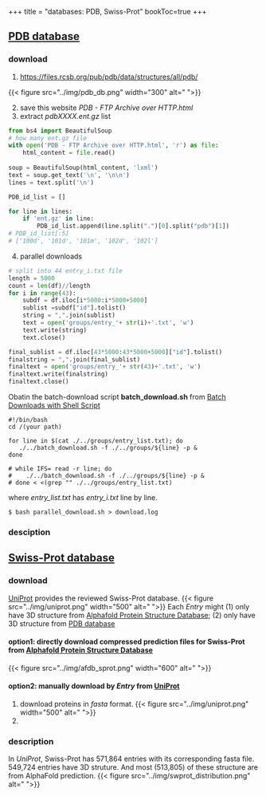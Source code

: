 +++
title = "databases: PDB, Swiss-Prot"
bookToc=true
+++


## [PDB database](https://www.rcsb.org/docs/programmatic-access/file-download-services)
### download
1. https://files.rcsb.org/pub/pdb/data/structures/all/pdb/

{{< figure src="../img/pdb_db.png" width="300" alt=" ">}}

2. save this website *PDB - FTP Archive over HTTP.html*
3. extract *pdbXXXX.ent.gz* list
```python
from bs4 import BeautifulSoup
# how many ent.gz file
with open('PDB - FTP Archive over HTTP.html', 'r') as file:
    html_content = file.read()
    
soup = BeautifulSoup(html_content, 'lxml')
text = soup.get_text('\n', '\n\n')
lines = text.split('\n')

PDB_id_list = []

for line in lines:
    if 'ent.gz' in line:
        PDB_id_list.append(line.split(".")[0].split("pdb")[1])
# PDB_id_list[:5]
# ['100d', '101d', '101m', '102d', '102l']
```
4. parallel downloads
```python
# split into 44 entry_i.txt file
length = 5000
count = len(df)//length
for i in range(43):
    subdf = df.iloc[i*5000:i*5000+5000]
    sublist =subdf["id"].tolist()
    string = ",".join(sublist)
    text = open('groups/entry_'+ str(i)+'.txt', 'w')
    text.write(string)
    text.close()

final_sublist = df.iloc[43*5000:43*5000+5000]["id"].tolist()
finalstring = ",".join(final_sublist)
finaltext = open('groups/entry_'+ str(43)+'.txt', 'w')
finaltext.write(finalstring)
finaltext.close()
```
 Obatin the batch-download script **batch_download.sh** from [Batch Downloads with Shell Script](https://www.rcsb.org/docs/programmatic-access/batch-downloads-with-shell-script)

```shell
#!/bin/bash
cd /(your path)

for line in $(cat ./../groups/entry_list.txt); do
   ./../batch_download.sh -f ./../groups/${line} -p &
done

# while IFS= read -r line; do
#    ./../batch_download.sh -f ./../groups/${line} -p &
# done < <(grep "" ./../groups/entry_list.txt)
```
where *entry_list.txt* has *entry_i.txt* line by line.
```shell
$ bash parallel_download.sh > download.log 
```
### desciption



## [Swiss-Prot database](https://www.uniprot.org/uniprotkb?query=*&facets=reviewed%3Atrue)
### download
[UniProt](https://www.uniprot.org/uniprotkb?query=*&facets=reviewed%3Atrue) provides the reviewed Swiss-Prot database.
{{< figure src="../img/uniprot.png" width="500" alt=" ">}}
Each *Entry* might (1) only have 3D structure from [Alphafold Protein Structure Database](https://alphafold.ebi.ac.uk/download#swissprot-section); (2) only have 3D structure from [PDB database](https://www.rcsb.org/docs/programmatic-access/file-download-services)





#### option1: directly download compressed prediction files for Swiss-Prot from [Alphafold Protein Structure Database](https://alphafold.ebi.ac.uk/download#swissprot-section)

{{< figure src="../img/afdb_sprot.png" width="600" alt=" ">}}

#### option2: manually download by *Entry* from [UniProt](https://www.uniprot.org/uniprotkb?query=*&facets=reviewed%3Atrue)
1. download proteins in *fasta* format.
{{< figure src="../img/uniprot.png" width="500" alt=" ">}}
2. 






### description
In *UniProt*,  Swiss-Prot has 571,864 entries with its corresponding fasta file. 549,724 entries have 3D struture. And most (513,805) of these structure are from AlphaFold prediction.
{{< figure src="../img/swprot_distribution.png" alt=" ">}}
